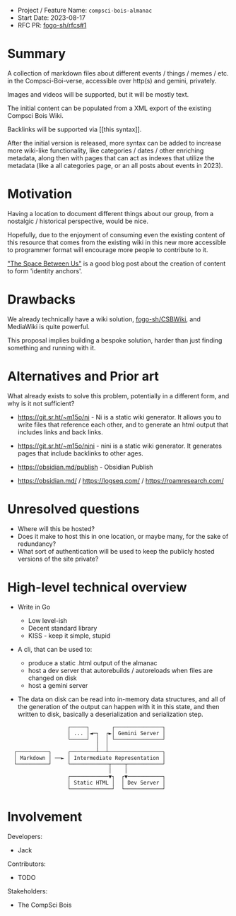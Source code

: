 - Project / Feature Name: `compsci-bois-almanac`
- Start Date: 2023-08-17
- RFC PR: [fogo-sh/rfcs#1](https://github.com/fogo-sh/rfcs/pull/1)

# Summary

[summary]: #summary

A collection of markdown files about different events / things / memes / etc. in the Compsci-Boi-verse, accessible over
http(s) and gemini, privately.

Images and videos will be supported, but it will be mostly text.

The initial content can be populated from a XML export of the existing Compsci Bois Wiki.

Backlinks will be supported via \[\[this syntax\]\].

After the initial version is released, more syntax can be added to increase more wiki-like functionality, like
categories / dates / other enriching metadata, along then with pages that can act as indexes that utilize the metadata
(like a all categories page, or an all posts about events in 2023).

# Motivation

[motivation]: #motivation

Having a location to document different things about our group, from a nostalgic / historical perspective, would be
nice.

Hopefully, due to the enjoyment of consuming even the existing content of this resource that comes from the existing
wiki in this new more accessible to programmer format will encourage more people to contribute to it.

["The Space Between Us"](https://goodenough.us/blog/2023-08-18-the-space-between-us/) is a good blog post about the
creation of content to form 'identity anchors'.

# Drawbacks

[drawbacks]: #drawbacks

We already technically have a wiki solution, [fogo-sh/CSBWiki](https://github.com/fogo-sh/CSBWiki), and MediaWiki is
quite powerful.

This proposal implies building a bespoke solution, harder than just finding something and running with it.

# Alternatives and Prior art

[alternatives-and-prior-art]: #alternatives-and-prior-art

What already exists to solve this problem, potentially in a different form, and why is it not sufficient?

- https://git.sr.ht/~m15o/ni - Ni is a static wiki generator. It allows you to write files that reference each other,
  and to generate an html output that includes links and back links.

- https://git.sr.ht/~m15o/nini - nini is a static wiki generator. It generates pages that include backlinks to other
  ages.

- https://obsidian.md/publish - Obsidian Publish

- https://obsidian.md/ / https://logseq.com/ / https://roamresearch.com/

# Unresolved questions

[unresolved-questions]: #unresolved-questions

- Where will this be hosted?
- Does it make to host this in one location, or maybe many, for the sake of redundancy?
- What sort of authentication will be used to keep the publicly hosted versions of the site private?

# High-level technical overview

[high-level-technical-overview]: #high-level-technical-overview

- Write in Go

  - Low level-ish
  - Decent standard library
  - KISS - keep it simple, stupid

- A cli, that can be used to:

  - produce a static .html output of the almanac
  - host a dev server that autorebuilds / autoreloads when files are changed on disk
  - host a gemini server

- The data on disk can be read into in-memory data structures, and all of the generation of the output can happen with
  it in this state, and then written to disk, basically a deserialization and serialization step.

```
                   ┌─────┐       ┌───────────────┐
                   │ ... │◄─┐  ┌►│ Gemini Server │
                   └─────┘  │  │ └───────────────┘
                            │  │
  ┌──────────┐     ┌────────┴──┴─────────────────┐
  │ Markdown │ ──► │ Intermediate Representation │
  └──────────┘     └────────────┬────┬───────────┘
                                │    │
                   ┌────────────▼┐  ┌▼───────────┐
                   │ Static HTML │  │ Dev Server │
                   └─────────────┘  └────────────┘
```

# Involvement

[involvement]: #involvement

Developers:

- Jack

Contributors:

- TODO

Stakeholders:

- The CompSci Bois

